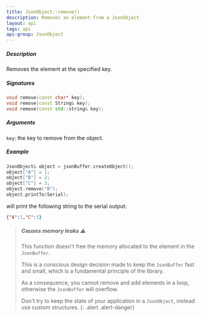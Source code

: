 ```yaml
---
title: JsonObject::remove()
description: Removes an element from a JsonObject
layout: api
tags: api
api-group: JsonObject
---
```


##### Description

Removes the element at the specified key.

##### Signatures

```c++
void remove(const char* key);
void remove(const String& key);
void remove(const std::string& key);
```

##### Arguments

`key`: the key to remove from the object.

##### Example

```c++
JsonObject& object = jsonBuffer.createObject();
object["A"] = 1;
object["B"] = 2;
object["C"] = 3;
object.remove("B");
object.printTo(Serial);
```

will print the following string to the serial output:

```json
{"A":1,"C":3}
```

> ##### Causes memory leaks :warning:
>
> This function doesn't free the memory allocated to the element in the `JsonBuffer`.
>
> This is a conscious design decision made to keep the `JsonBuffer` fast and small, which is a fundamental principle of the library.
>
> As a consequence, you cannot remove and add elements in a loop, otherwise the `JsonBuffer` will overflow.
>
> Don't try to keep the state of your application in a `JsonObject`, instead use custom structures.
{: .alert .alert-danger}